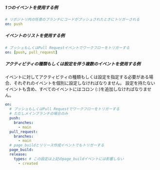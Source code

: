 ##### 1つのイベントを使用する例

```yaml
# リポジトリ内の任意のブランチにコードがプッシュされたときにトリガーされる
on: push
```

##### イベントのリストを使用する例

```yaml
# プッシュもしくはPull Requestイベントでワークフローをトリガーする
on: [push, pull_request]
```

##### アクティビティの種類もしくは設定を伴う複数のイベントを使用する例

イベントに対してアクティビティの種類もしくは設定を指定する必要がある場合、それぞれのイベントを個別に設定しなければなりません。 設定を持たないイベントも含め、すべてのイベントにはコロン (`:`)を追加しなければなりません。

```yaml
on:
  # プッシュもしくはPull Requestでワークフローをトリガーする
  # ただしメインブランチの場合のみ
  push:
    branches:
      - main
  pull_request:
    branches:
      - main
  # page_buildとリリース作成イベントでもトリガーする
  page_build:
  release:
    types: # この設定は上記のpage_buildイベントには影響しない
      - created
```
